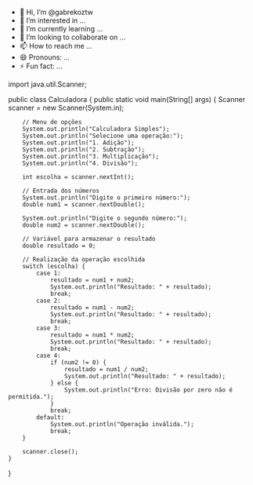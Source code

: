 - 👋 Hi, I’m @gabrekoztw
- 👀 I’m interested in ...
- 🌱 I’m currently learning ...
- 💞️ I’m looking to collaborate on ...
- 📫 How to reach me ...
- 😄 Pronouns: ...
- ⚡ Fun fact: ...

<!---
gabrekoztw/gabrekoztw is a ✨ special ✨ repository because its `README.md` (this file) appears on your GitHub profile.
You can click the Preview link to take a look at your changes.
--->

import java.util.Scanner;

public class Calculadora {
    public static void main(String[] args) {
        Scanner scanner = new Scanner(System.in);

        // Menu de opções
        System.out.println("Calculadora Simples");
        System.out.println("Selecione uma operação:");
        System.out.println("1. Adição");
        System.out.println("2. Subtração");
        System.out.println("3. Multiplicação");
        System.out.println("4. Divisão");

        int escolha = scanner.nextInt();

        // Entrada dos números
        System.out.println("Digite o primeiro número:");
        double num1 = scanner.nextDouble();

        System.out.println("Digite o segundo número:");
        double num2 = scanner.nextDouble();

        // Variável para armazenar o resultado
        double resultado = 0;

        // Realização da operação escolhida
        switch (escolha) {
            case 1:
                resultado = num1 + num2;
                System.out.println("Resultado: " + resultado);
                break;
            case 2:
                resultado = num1 - num2;
                System.out.println("Resultado: " + resultado);
                break;
            case 3:
                resultado = num1 * num2;
                System.out.println("Resultado: " + resultado);
                break;
            case 4:
                if (num2 != 0) {
                    resultado = num1 / num2;
                    System.out.println("Resultado: " + resultado);
                } else {
                    System.out.println("Erro: Divisão por zero não é permitida.");
                }
                break;
            default:
                System.out.println("Operação inválida.");
                break;
        }

        scanner.close();
    }
}



